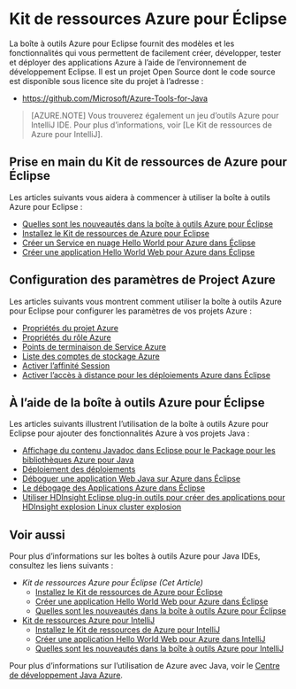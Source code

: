 <properties
    pageTitle="Kit de ressources Azure pour Eclipse | Microsoft Azure"
    description="Découvrez le Kit de ressources de Azure pour Eclipse."
    services=""
    documentationCenter="java"
    authors="rmcmurray"
    manager="wpickett"
    editor=""/>

<tags
    ms.service="multiple"
    ms.workload="na"
    ms.tgt_pltfrm="multiple"
    ms.devlang="Java"
    ms.topic="article"
    ms.date="09/20/2016" 
    ms.author="robmcm;asirveda"/>

<!-- Legacy MSDN URL = https://msdn.microsoft.com/library/azure/hh694271.aspx -->

# <a name="azure-toolkit-for-eclipse"></a>Kit de ressources Azure pour Éclipse

La boîte à outils Azure pour Eclipse fournit des modèles et les fonctionnalités qui vous permettent de facilement créer, développer, tester et déployer des applications Azure à l’aide de l’environnement de développement Eclipse. Il est un projet Open Source dont le code source est disponible sous licence site du projet à l’adresse :

* <https://github.com/Microsoft/Azure-Tools-for-Java>

> [AZURE.NOTE] Vous trouverez également un jeu d’outils Azure pour IntelliJ IDE. Pour plus d’informations, voir [Le Kit de ressources de Azure pour IntelliJ].

## <a name="getting-started-with-the-azure-toolkit-for-eclipse"></a>Prise en main du Kit de ressources de Azure pour Éclipse

Les articles suivants vous aidera à commencer à utiliser la boîte à outils Azure pour Eclipse :

* [Quelles sont les nouveautés dans la boîte à outils Azure pour Éclipse]
* [Installez le Kit de ressources de Azure pour Éclipse]
* [Créer un Service en nuage Hello World pour Azure dans Éclipse]
* [Créer une application Hello World Web pour Azure dans Éclipse]

## <a name="configuring-azure-project-settings"></a>Configuration des paramètres de Project Azure

Les articles suivants vous montrent comment utiliser la boîte à outils Azure pour Eclipse pour configurer les paramètres de vos projets Azure :

* [Propriétés du projet Azure]
* [Propriétés du rôle Azure]
* [Points de terminaison de Service Azure]
* [Liste des comptes de stockage Azure]
* [Activer l’affinité Session]
* [Activer l’accès à distance pour les déploiements Azure dans Éclipse]

## <a name="using-the-azure-toolkit-for-eclipse"></a>À l’aide de la boîte à outils Azure pour Éclipse

Les articles suivants illustrent l’utilisation de la boîte à outils Azure pour Eclipse pour ajouter des fonctionnalités Azure à vos projets Java :

* [Affichage du contenu Javadoc dans Eclipse pour le Package pour les bibliothèques Azure pour Java]
* [Déploiement des déploiements]
* [Déboguer une application Web Java sur Azure dans Éclipse]
* [Le débogage des Applications Azure dans Éclipse]
* [Utiliser HDInsight Eclipse plug-in outils pour créer des applications pour HDInsight explosion Linux cluster explosion][HDInsight Tools Plugin for Eclipse]

## <a name="see-also"></a>Voir aussi

Pour plus d’informations sur les boîtes à outils Azure pour Java IDEs, consultez les liens suivants :

- *Kit de ressources Azure pour Éclipse (Cet Article)*
  - [Installez le Kit de ressources de Azure pour Éclipse]
  - [Créer une application Hello World Web pour Azure dans Éclipse]
  - [Quelles sont les nouveautés dans la boîte à outils Azure pour Éclipse]
- [Kit de ressources Azure pour IntelliJ]
  - [Installez le Kit de ressources de Azure pour IntelliJ]
  - [Créer une application Hello World Web pour Azure dans IntelliJ]
  - [Quelles sont les nouveautés dans la boîte à outils Azure pour IntelliJ]

Pour plus d’informations sur l’utilisation de Azure avec Java, voir le [Centre de développement Java Azure].

<!-- URL List -->

[Azure Toolkit for Eclipse]: ./azure-toolkit-for-eclipse.md
[Kit de ressources Azure pour IntelliJ]: ./azure-toolkit-for-intellij.md
[Créer une application Hello World Web pour Azure dans Éclipse]: ./app-service-web/app-service-web-eclipse-create-hello-world-web-app.md
[Créer une application Hello World Web pour Azure dans IntelliJ]: ./app-service-web/app-service-web-intellij-create-hello-world-web-app.md
[Installez le Kit de ressources de Azure pour Éclipse]: ./azure-toolkit-for-eclipse-installation.md
[Installez le Kit de ressources de Azure pour IntelliJ]: ./azure-toolkit-for-intellij-installation.md
[Quelles sont les nouveautés dans la boîte à outils Azure pour Éclipse]: ./azure-toolkit-for-eclipse-whats-new.md
[Quelles sont les nouveautés dans la boîte à outils Azure pour IntelliJ]: ./azure-toolkit-for-intellij-whats-new.md

[Centre de développement Java Azure]: https://azure.microsoft.com/develop/java/

[Propriétés du projet Azure]: ./azure-toolkit-for-eclipse-azure-project-properties.md
[Propriétés du rôle Azure]: ./azure-toolkit-for-eclipse-azure-role-properties.md
[Points de terminaison de Service Azure]: ./azure-toolkit-for-eclipse-azure-service-endpoints.md
[Liste des comptes de stockage Azure]: ./azure-toolkit-for-eclipse-azure-storage-account-list.md
[Créer un Service en nuage Hello World pour Azure dans Éclipse]: ./azure-toolkit-for-eclipse-creating-a-hello-world-application.md
[Le débogage des Applications Azure dans Éclipse]: ./azure-toolkit-for-eclipse-debugging-azure-applications.md
[Déboguer une application Web Java sur Azure dans Éclipse]: ./app-service-web/app-service-web-debug-java-web-app-in-eclipse.md
[Déploiement des déploiements]: ./azure-toolkit-for-eclipse-deploying-large-deployments.md
[Affichage du contenu Javadoc dans Eclipse pour le Package pour les bibliothèques Azure pour Java]: ./azure-toolkit-for-eclipse-displaying-javadoc-content-for-azure-libraries.md
[Activer l’accès à distance pour les déploiements Azure dans Éclipse]: ./azure-toolkit-for-eclipse-enabling-remote-access-for-azure-deployments.md
[Activer l’affinité Session]: ./azure-toolkit-for-eclipse-enable-session-affinity.md
[HDInsight Tools Plugin for Eclipse]: ./hdinsight/hdinsight-apache-spark-eclipse-tool-plugin.md
[How to Authenticate Web Users with Azure Access Control Service Using Eclipse]: ./active-directory/active-directory-java-authenticate-users-access-control-eclipse.md

<!-- [How to Maintain Session Data with Session Affinity]: http://go.microsoft.com/fwlink/?LinkID=699539 -->
<!-- [How to Use Co-located Caching]: http://go.microsoft.com/fwlink/?LinkID=699542 -->
<!-- [How to Use Dedicated Caching]: http://go.microsoft.com/fwlink/?LinkID=699543 -->
<!-- [How to Use JMS with AMQP 1.0 in Azure with Eclipse]: http://go.microsoft.com/fwlink/?LinkID=699544 -->
<!-- [How to Use SSL Offloading]: http://go.microsoft.com/fwlink/?LinkID=699545 -->
<!-- [SSL Offloading]: http://go.microsoft.com/fwlink/?LinkID=699549 -->
<!-- [Using the Azure Service Runtime Library in JSP]: http://go.microsoft.com/fwlink/?LinkID=699551 -->

